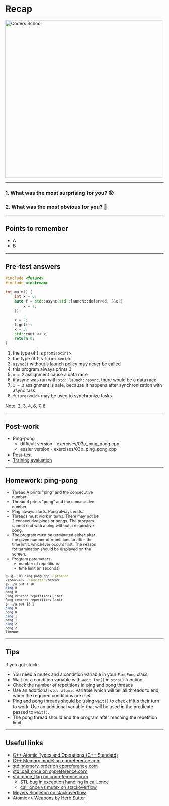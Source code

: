 <!-- .slide: data-background="#111111" -->

# Recap

<a href="https://coders.school">
    <img width="500" data-src="../coders_school_logo.png" alt="Coders School" class="plain">
</a>

___

### 1. What was the most surprising for you? 😲

### 2. What was the most obvious for you? 🥱

___
<!-- .slide: style="font-size: .81em" -->

## Points to remember

* <!-- .element: class="fragment fade-in" -->A
* <!-- .element: class="fragment fade-in" -->B

___

<!-- .slide: style="font-size: 0.7em" -->

## Pre-test answers

```cpp []
#include <future>
#include <iostream>

int main() {
    int x = 0;
    auto f = std::async(std::launch::deferred, [&x]{
        x = 1;
    });

    x = 2;
    f.get();
    x = 3;
    std::cout << x;
    return 0;
}
```

1. <!-- .element: class="fragment highlight-red" --> the type of f is <code>promise&lt;int&gt;</code>
1. <!-- .element: class="fragment highlight-green" --> the type of f is <code>future&lt;void&gt;</code>
1. <!-- .element: class="fragment highlight-green" --> <code>async()</code> without a launch policy may never be called
1. <!-- .element: class="fragment highlight-green" --> this program always prints 3
1. <!-- .element: class="fragment highlight-red" -->  <code>x = 2</code> assignment cause a data race
1. <!-- .element: class="fragment highlight-green" --> if async was run with <code>std::launch::async</code>, there would be a data race
1. <!-- .element: class="fragment highlight-green" --> <code>x = 3</code> assignment is safe, because it happens after synchronization with async task
1. <!-- .element: class="fragment highlight-green" --> <code>future&lt;void&gt;</code> may be used to synchronize tasks

Note: 2, 3, 4, 6, 7, 8

___

## Post-work

* Ping-pong
  * difficult version - exercises/03a_ping_pong.cpp
  * easier version - exercises/03b_ping_pong.cpp
* [Post-test](https://forms.gle/tF9a3Q2gATwnUmWU8)
* [Training evaluation](https://forms.gle/ADXRttpAaZgW8KwM6)

___

## Homework: ping-pong

<div class="multicolumn">

<div style="width: 60%; font-size: .9em;">

* <!-- .element: class="fragment fade-in" --> Thread A prints "ping" and the consecutive number
* <!-- .element: class="fragment fade-in" --> Thread B prints "pong" and the consecutive number
* <!-- .element: class="fragment fade-in" --> Ping always starts. Pong always ends.
* <!-- .element: class="fragment fade-in" --> Threads must work in turns. There may not be 2 consecutive pings or pongs. The program cannot end with a ping without a respective pong.
* <!-- .element: class="fragment fade-in" --> The program must be terminated either after the given number of repetitions or after the time limit, whichever occurs first. The reason for termination should be displayed on the screen.
* <!-- .element: class="fragment fade-in" --> Program parameters:
  * <!-- .element: class="fragment fade-in" --> number of repetitions
  * <!-- .element: class="fragment fade-in" --> time limit (in seconds)

</div>

<div style="width: 40%; font-size: .85em;">

```bash
$> g++ 03_ping_pong.cpp -lpthread
-std=c++17 -fsanitize=thread
$> ./a.out 1 10
ping 0
pong 0
Ping reached repetitions limit
Pong reached repetitions limit
$> ./a.out 12 1
ping 0
pong 0
ping 1
pong 1
ping 2
pong 2
Timeout
```

</div> <!-- .element: class="fragment fade-in" -->

</div>

___

## Tips

If you got stuck:

* <!-- .element: class="fragment fade-in" --> You need a mutex and a condition variable in your <code>PingPong</code> class
* <!-- .element: class="fragment fade-in" --> Wait for a condition variable with <code>wait_for()</code> in <code>stop()</code> function
* <!-- .element: class="fragment fade-in" --> Check the number of repetitions in ping and pong threads
* <!-- .element: class="fragment fade-in" --> Use an additional <code>std::atomic<bool></code> variable which will tell all threads to end, when the required conditions are met.
* <!-- .element: class="fragment fade-in" --> Ping and pong threads should be using <code>wait()</code> to check if it's their turn to work. Use an additional variable that will be used in the predicate passed to <code>wait()</code>.
* <!-- .element: class="fragment fade-in" --> The pong thread should end the program after reaching the repetition limit

___

## Useful links

* <a href="http://www.open-std.org/jtc1/sc22/wg21/docs/papers/2007/n2393.html">C++ Atomic Types and Operations (C++ Standard)</a>
* <a href="https://en.cppreference.com/w/cpp/language/memory_model">C++ Memory model on cppreference.com</a>
* <a href="https://en.cppreference.com/w/cpp/atomic/memory_order">std::memory_order on cppreference.com</a>
* <a href="https://en.cppreference.com/w/cpp/thread/call_once">std::call_once on cppreference.com</a>
* <a href="https://en.cppreference.com/w/cpp/thread/once_flag">std::once_flag on cppreference.com</a>
  * <a href="https://github.com/PaddlePaddle/Paddle/issues/6681">STL bug in exception handling in call_once</a>
  * <a href="https://stackoverflow.com/questions/26985370/stdcall-once-vs-stdmutex-for-thread-safe-initialization">call_once vs mutex on stackoverflow</a>
* <a href="https://stackoverflow.com/questions/17712001/how-is-meyers-implementation-of-a-singleton-actually-a-singleton">Meyers Singleton on stackoverflow</a>
* [Atomic<> Weapons by Herb Sutter](https://www.youtube.com/watch?v=A8eCGOqgvH4)
